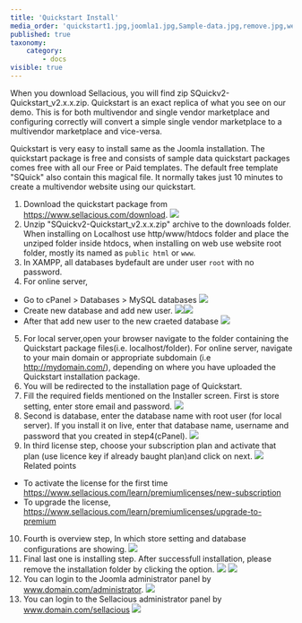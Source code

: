 ```yaml
---
title: 'Quickstart Install'
media_order: 'quickstart1.jpg,joomla1.jpg,Sample-data.jpg,remove.jpg,webmaster.jpg,quickstart.png,install1.png,install2.png,install3.png,install4.png,install5.png,quickstart1.png,install11.png,install12.png,install13.png,Screen Shot 2020-05-09 at 5.29.38 PM.png,Screen Shot 2020-05-09 at 5.50.42 PM.png,Screen Shot 2020-05-09 at 9.35.50 AM.png,Screen Shot 2020-05-09 at 5.50.25 PM.png,Screen Shot 2020-05-09 at 5.54.51 PM.png,Screen Shot 2020-05-09 at 6.png,Screen Shot 2020-05-09 at 6.35.39 PM.png'
published: true
taxonomy:
    category:
        - docs
visible: true
---
```


When you download Sellacious, you will find zip SQuickv2-Quickstart_v2.x.x.zip. Quickstart is an exact replica of what you see on our demo. This is for both multivendor and single vendor marketplace and configuring correctly will convert a simple single vendor marketplace to a multivendor marketplace and vice-versa. 

Quickstart is very easy to install same as the Joomla installation. The quickstart package is free and consists of sample data quickstart packages comes free with all our Free or Paid templates. The default free template "SQuick" also contain this magical file. It normally takes just 10 minutes to create a multivendor website using our quickstart.

1. Download the quickstart package from https://www.sellacious.com/download.
![](quickstart1.png)
2. Unzip "SQuickv2-Quickstart_v2.x.x.zip" archive to the downloads folder. When installing on Localhost use http/www/htdocs folder and place the unziped folder inside htdocs, when installing on web use website root folder, mostly its named as `public html` or `www`.
3. In XAMPP, all databases bydefault are under user `root` with no password.
4. For online server, 
*  Go to cPanel > Databases > MySQL databases
![](Screen%20Shot%202020-05-09%20at%205.54.51%20PM.png)
*  Create new database and add new user.
![](Screen%20Shot%202020-05-09%20at%205.50.25%20PM.png)![](Screen%20Shot%202020-05-09%20at%206.35.39%20PM.png)
*  After that add new user to the new craeted database
![](Screen%20Shot%202020-05-09%20at%206.png)
5. For local server,open your browser navigate to the folder containing the Quickstart package files(i.e. localhost/folder). For online server, navigate to your main domain or appropriate subdomain (i.e http://mydomain.com/), depending on where you have uploaded the Quickstart installation package.
6. You will be redirected to the installation page of Quickstart.
7. Fill the required fields mentioned on the Installer screen. First is store setting, enter store email and password.
![](install1.png)
8. Second is database, enter the database name with root user (for local server). If you install it on live, enter that database name, username and password that you created in step4(cPanel).
![](install2.png)
9. In third license step, choose your subscription plan and activate that plan (use licence key if already baught plan)and click on next.
![](install3.png)
Related points
* To activate the license for the first time https://www.sellacious.com/learn/premiumlicenses/new-subscription
* To upgrade the license, https://www.sellacious.com/learn/premiumlicenses/upgrade-to-premium
10. Fourth is overview step, In which store setting and database configurations are showing.
![](install4.png)
11. Final last one is installing step. After successfull installation, please remove the installation folder by clicking the option. ![](install5.png) ![](install11.png)
12. You can login to the Joomla administrator panel by www.domain.com/administrator.
![](install12.png)
13. You can login to the Sellacious administrator panel by www.domain.com/sellacious
![](install13.png)








